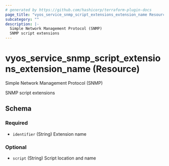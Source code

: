 ```yaml
---
# generated by https://github.com/hashicorp/terraform-plugin-docs
page_title: "vyos_service_snmp_script_extensions_extension_name Resource - vyos"
subcategory: ""
description: |-
  Simple Network Management Protocol (SNMP)
  SNMP script extensions
---
```


# vyos_service_snmp_script_extensions_extension_name (Resource)

Simple Network Management Protocol (SNMP)

SNMP script extensions



<!-- schema generated by tfplugindocs -->
## Schema

### Required

- `identifier` (String) Extension name

### Optional

- `script` (String) Script location and name
